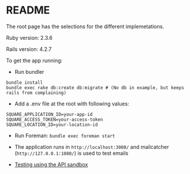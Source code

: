 # README

The root page has the selections for the different implemetations.

Ruby version: 2.3.6

Rails version: 4.2.7

To get the app running:

* Run bundler

```
bundle install
bundle exec rake db:create db:migrate # (No db in example, but keeps rails from complaining)
```

* Add a .env file at the root with following values:

```
SQUARE_APPLICATION_ID=your-app-id
SQUARE_ACCESS_TOKEN=your-access-token
SQUARE_LOCATION_ID=your-location-id
```

* Run Foreman: `bundle exec foreman start`

* The application runs in `http://localhost:3000/` and mailcatcher (`http://127.0.0.1:1080/`) is used to test emails

* [Testing using the API sandbox](https://docs.connect.squareup.com/articles/using-sandbox)

